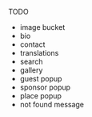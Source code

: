 TODO

- image bucket
- bio
- contact
- translations
- search
- gallery
- guest popup
- sponsor popup
- place popup
- not found message
